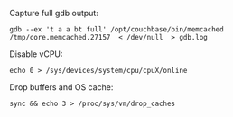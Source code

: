 Capture full gdb output:

    gdb --ex 't a a bt full' /opt/couchbase/bin/memcached /tmp/core.memcached.27157  < /dev/null  > gdb.log

Disable vCPU:

    echo 0 > /sys/devices/system/cpu/cpuX/online

Drop buffers and OS cache:

    sync && echo 3 > /proc/sys/vm/drop_caches
